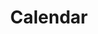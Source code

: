 ---
layout: frontend-template-documentation
sectionKey: Frontend templates
eleventyNavigation:
  parent: Frontend templates
title: Calendar
description: The calendar is designed to inform GOV.UK end-users important dates in the United Kingdom. For instance, upcoming bank holidays and when the clocks change.
figmaLink:
howItWorks:
  "According to the [wiki post](https://gov-uk.atlassian.net/wiki/spaces/CC/pages/2293202956/Updating+the+GOV.UK+bank+holidays+page), Blue team are responsible for working with developers in the homepage and navigation team to add bank holiday information on /bank-holidays. They should arrange for `/when-do-the-clocks-change` to be updated at the same time, including its meta description.


  Blue team adds new dates to the page the October or November 2 years in advance. For example, we added all the 2020 bank holiday dates in November 2018. We should also remove the oldest year of past bank holidays from the page.


  Blue team will raise a Content Storytime ticket.


  The developers will then draft the changes and blue team fact check them using legislation and this guidance."
examples:
  0:
    title: UK bank holidays
    link: https://www.gov.uk/bank-holidays 
  1:
    title: When do the clocks change?
    link: https://www.gov.uk/when-do-the-clocks-change
  2:
    title: Gwyliau banc y DU
    link: https://www.gov.uk/gwyliau-banc
contentDataLink: https://content-data.publishing.service.gov.uk/content?submitted=true&date_range=past-30-days&search_term=&document_type=calendar&organisation_id=all
contentSchema:
  title: calendar
  link: https://docs.publishing.service.gov.uk/content-schemas/calendar.html
contentType:
  title: calendar
  link: https://docs.publishing.service.gov.uk/document-types/calendar.html
publishingApp: 
renderingApp: frontend
components:
  0:
    componentName: Layout super navigation header
    componentURL: https://components.publishing.service.gov.uk/component-guide/layout_super_navigation_header
    generated: auto
    input:
  1:
    componentName: Contextual breadcrumbs
    componentURL: https://components.publishing.service.gov.uk/component-guide/contextual_breadcrumbs
    generated: hardcode
    input:
  2:
    componentName: Page title
    componentURL: https://components.publishing.service.gov.uk/component-guide/title
    generated: hardcode
    input:
  3:
    componentName: Tabs
    componentURL: https://components.publishing.service.gov.uk/component-guide/tabs
    generated: hardcode
    input:
  4:
    componentName: Panel
    componentURL: https://components.publishing.service.gov.uk/component-guide/panel
    generated: hardcode
    input:
  5:
    componentName: Calendar
    componentURL: https://govuk-frontend.herokuapp.com/component-guide/calendar
    generated: hardcode
    input:
  6:
    componentName: Subscribe
    componentURL: https://govuk-frontend.herokuapp.com/component-guide/subscribe
    generated: hardcode
    input:
  7:
    componentName: Metadata block
    componentURL: https://components.publishing.service.gov.uk/component-guide/metadata
    generated: hardcode
    input:
  8:
    componentName: "[Related navigation](https://components.publishing.service.gov.uk/component-guide/related_navigation) when displayed within [contextual sidebar](https://components.publishing.service.gov.uk/component-guide/contextual_sidebar)"
    componentURL:
    generated: hardcode
    input:
  9:
    componentName: Feedback
    componentURL: https://components.publishing.service.gov.uk/component-guide/feedback
    generated: auto
    input:
  10:
    componentName: Layout footer
    componentURL: https://components.publishing.service.gov.uk/component-guide/layout_footer
    generated: auto
    input:
insights:
  0:
    title:
    link:
    description:
    date:
issues:
  0:
    title:
    link:
issueLink:
---